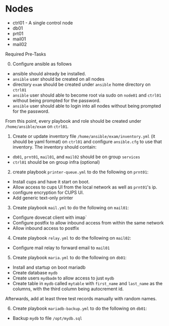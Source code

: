 # Nodes

- ctrl01 - A single control node
- db01
- prt01
- mail01
- mail02

Required Pre-Tasks

0.  Configure ansible as follows

  - ansible should already be installed.
  - `ansible` user should be created on all nodes
  - directory `exam` should be created under `ansible` home directory on `ctrl01`
  - `ansible` user should able to become root via sudo on `node01` and `ctrl01` without being prompted for the password.
  - `ansible` user should able to login into all nodes without being prompted for the password.

From this point, every playbook and role should be created under `/home/ansible/exam` on `ctrl01`.

1. Create or update inventory file `/home/ansible/exam/inventory.yml` (it should be yaml format) on `ctrl01` and configure `ansible.cfg` to use that inventory. The inventory should contain:

- `db01`, `prnt01`, `mail01`,  and `mail02` should be on group `services`
- `ctrl01` should be on group infra (optional)

2. create playbook `printer-queue.yml` to do the following on `prnt01`:

 - Install cups and have it start on boot.
 - Allow access to cups UI from the local network as well as `prnt01`'s ip.
 - configure encryption for CUPS UI.
 - Add generic text-only printer

3. Create playbook `mail.yml` to do the following on `mail01`:

- Configure dovecat client with imap`
- Configure postfix to allow inbound access from within the same network
- Allow inbound access to postfix

4. Create playbook `relay.yml` to do the following on `mail02`:

- Configure mail relay to forward email to `mail01`

5. Create playbook `maria.yml` to do the following on `db01`:

- Install and startup on boot mariadb
- Create database `mydb`
- Create users `mydbadm` to allow access to just `mydb`
- Create table in `mydb` called `mytable` with `first_name` and `last_name` as the columns, with the third column being autocrement id.

Afterwards, add at least three test records manually with random names.

6. Create playbook `mariadb-backup.yml` to do the following on `db01`:

- Backup `mydb` to file `/opt/mydb.sql`

